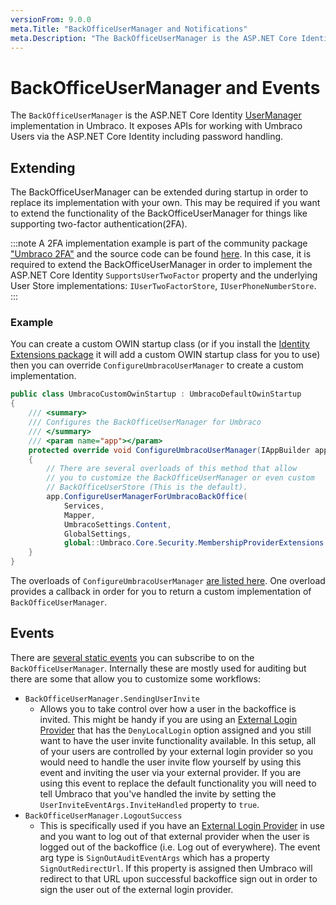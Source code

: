```yaml
---
versionFrom: 9.0.0
meta.Title: "BackOfficeUserManager and Notifications"
meta.Description: "The BackOfficeUserManager is the ASP.NET Core Identity UserManager implementation in Umbraco. It exposes APIs for working with Umbraco User's via the ASP.NET Core Identity including password handling."
---
```


# BackOfficeUserManager and Events

The `BackOfficeUserManager` is the ASP.NET Core Identity [UserManager](https://docs.microsoft.com/en-us/dotnet/api/microsoft.aspnetcore.identity.usermanager-1) implementation in Umbraco. It exposes APIs for working with Umbraco Users via the ASP.NET Core Identity including password handling.

## Extending

The BackOfficeUserManager can be extended during startup in order to replace its implementation with your own.
This may be required if you want to extend the functionality of the BackOfficeUserManager for things like supporting two-factor authentication(2FA).

:::note
A 2FA implementation example is part of the community package ["Umbraco 2FA"](https://our.umbraco.com/packages/backoffice-extensions/umbraco-2fa/) and the source code can be found [here](https://github.com/Offroadcode/Umbraco-2FA).
In this case, it is required to extend the BackOfficeUserManager in order to implement the ASP.NET Core Identity `SupportsUserTwoFactor` property and the underlying User Store implementations: `IUserTwoFactorStore`, `IUserPhoneNumberStore`.
:::

### Example

You can create a custom OWIN startup class (or if you install the [Identity Extensions package](https://github.com/umbraco/UmbracoIdentityExtensions) it will add a custom OWIN startup class for you to use) then you can override `ConfigureUmbracoUserManager` to create a custom implementation.

```cs
public class UmbracoCustomOwinStartup : UmbracoDefaultOwinStartup
{
    /// <summary>
    /// Configures the BackOfficeUserManager for Umbraco
    /// </summary>
    /// <param name="app"></param>
    protected override void ConfigureUmbracoUserManager(IAppBuilder app)
    {
        // There are several overloads of this method that allow
        // you to customize the BackOfficeUserManager or even custom
        // BackOfficeUserStore (This is the default).
        app.ConfigureUserManagerForUmbracoBackOffice(
            Services,
            Mapper,
            UmbracoSettings.Content,
            GlobalSettings,
            global::Umbraco.Core.Security.MembershipProviderExtensions.GetUsersMembershipProvider().AsUmbracoMembershipProvider());
    }
}
```

The overloads of `ConfigureUmbracoUserManager` [are listed here](https://our.umbraco.com/apidocs/v8/csharp/api/Umbraco.Web.Security.AppBuilderExtensions.html). One overload provides a callback in order for you to return a custom implementation of `BackOfficeUserManager`.

## Events

There are [several static events](https://our.umbraco.com/apidocs/v8/csharp/api/Umbraco.Web.Security.BackOfficeUserManager-1.html#events) you can subscribe to on the `BackOfficeUserManager`. Internally these are mostly used for auditing but there are some that allow you to customize some workflows:

* `BackOfficeUserManager.SendingUserInvite`
  * Allows you to take control over how a user in the backoffice is invited. This might be handy if you are using an [External Login Provider](external-login-providers.md) that has the `DenyLocalLogin` option assigned and you still want to have the user invite functionality available. In this setup, all of your users are controlled by your external login provider so you would need to handle the user invite flow yourself by using this event and inviting the user via your external provider. If you are using this event to replace the default functionality you will need to tell Umbraco that you've handled the invite by setting the `UserInviteEventArgs.InviteHandled` property to `true`.
* `BackOfficeUserManager.LogoutSuccess`
  * This is specifically used if you have an [External Login Provider](external-login-providers.md) in use and you want to log out of that external provider when the user is logged out of the backoffice (i.e. Log out of everywhere). The event arg type is `SignOutAuditEventArgs` which has a property `SignOutRedirectUrl`. If this property is assigned then Umbraco will redirect to that URL upon successful backoffice sign out in order to sign the user out of the external login provider.
